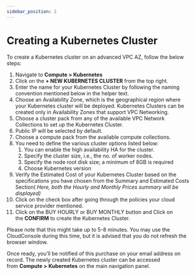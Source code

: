 ```yaml
---
sidebar_position: 2
---
```

# Creating a Kubernetes Cluster

To create a Kubernetes cluster on an advanced VPC AZ, follow the below steps:

1. Navigate to **Compute > Kubernetes** 
2. Click on the **+ NEW KUBERNETES CLUSTER** from the top right.
3. Enter the name for your Kubernetes Cluster by following the naming convention mentioned below in the helper text.
4. Choose an Availability Zone, which is the geographical region where your Kubernetes cluster will be deployed. Kubernetes Clusters can be created only in Availability Zones that support VPC Networking.
5. Choose a cluster pack from any of the available VPC Network Collections to set up the Kubernetes Cluster.
6. Public IP will be selected by default.
7. Choose a compute pack from the available compute collections.
8. You need to define the various cluster options listed below:
    1. You can enable the high availability HA for the cluster.
    2. Specify the cluster size, i.e., the no. of worker nodes. 
    3. Specify the node root disk size; a minimum of 8GB is required 
    4. Choose Kubernetes version
9. Verify the Estimated Cost of your Kubernetes Cluster based on the specifications you have chosen from the Summary and Estimated Costs Section( _Here, both the Hourly and Monthly Prices summary will be displayed)_
10. Click on the check box after going through the policies your cloud service provider mentioned.
11. Click on the BUY HOURLY or BUY MONTHLY button and Click on the **CONFIRM** to create the Kubernetes Cluster.

Please note that this might take up to 5-8 minutes. You may use the CloudConsole during this time, but it is advised that you do not refresh the browser window.

Once ready, you’ll be notified of this purchase on your email address on record. The newly created Kubernetes cluster can be accessed from **Compute >** **Kubernetes** on the main navigation panel.